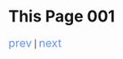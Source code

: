 # This Page 001


<div>
    <a href="../../README.md" style="text-decoration:none; color:cornflowerblue; font-size: 20px;">prev</a>
     | 
    <a href="../002/README.md" style="text-decoration:none; color:cornflowerblue; font-size: 20px;">next</a>
</div>